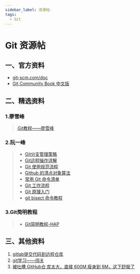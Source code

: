```yaml
---
sidebar_label: 资源帖
tags:
  - Git
---
```



# Git 资源帖

## 一、官方资料

- [git-scm.com/doc](https://www.git-scm.com/doc)
- [Git Community Book 中文版](http://gitbook.liuhui998.com/index.html)

## 二、精选资料

### 1.廖雪峰

> [Git教程——廖雪峰](https://www.liaoxuefeng.com/wiki/0013739516305929606dd18361248578c67b8067c8c017b000)

### 2.阮一峰

> - [Git分支管理策略](http://www.ruanyifeng.com/blog/2012/07/git.html)
> - [Git远程操作详解](http://www.ruanyifeng.com/blog/2014/06/git_remote.html)
> - [Git 使用规范流程](http://www.ruanyifeng.com/blog/2015/08/git-use-process.html)
> - [Github 的清点对象算法](http://www.ruanyifeng.com/blog/2015/09/git-bitmap.html)
> - [常用 Git 命令清单](http://www.ruanyifeng.com/blog/2015/12/git-cheat-sheet.html)
> - [Git 工作流程](http://www.ruanyifeng.com/blog/2015/12/git-workflow.html)
> - [Git 原理入门](http://www.ruanyifeng.com/blog/2018/10/git-internals.html)
> - [git bisect 命令教程](http://www.ruanyifeng.com/blog/2018/12/git-bisect.html)

### 3.Git简明教程

> - [Git简明教程-HAP](https://rdc.hand-china.com/gitlab/HAP/hap-developer-guide/blob/master/git-guide.md)

## 三、其他资料

1. [gitlab提交代码到远程仓库](http://blog.163.com/wujiaxing009@126/blog/static/7198839920176275715927/)
2. [git学习——闯关](https://learngitbranching.js.org/)
3. [被吐槽 GitHub仓 库太大，直接 600M 瘦身到 6M，这下舒服了](https://segmentfault.com/a/1190000043647307)
